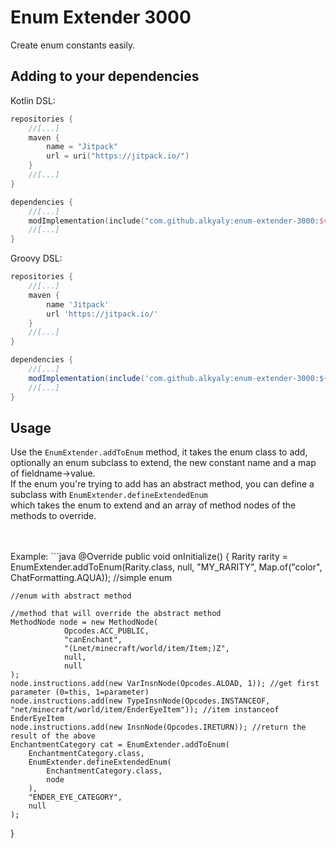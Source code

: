 # Enum Extender 3000

Create enum constants easily.

## Adding to your dependencies

Kotlin DSL:
```kotlin
repositories {
    //[...]
    maven {
        name = "Jitpack"
        url = uri("https://jitpack.io/")
    }
    //[...]
}

dependencies {
    //[...]
    modImplementation(include("com.github.alkyaly:enum-extender-3000:$version")!!)
    //[...]
}
```

Groovy DSL:
```groovy
repositories {
    //[...]
    maven {
        name 'Jitpack'
        url 'https://jitpack.io/'
    }
    //[...]
}

dependencies {
    //[...]
    modImplementation(include('com.github.alkyaly:enum-extender-3000:${version}'))
    //[...]
}
```

## Usage

Use the `EnumExtender.addToEnum` method, it takes the enum class to add, optionally an enum subclass to extend, the new constant name and a map of fieldname->value.<br>
If the enum you're trying to add has an abstract method, you can define a subclass with `EnumExtender.defineExtendedEnum`<br>
which takes the enum to extend and an array of method nodes of the methods to override.

<br>
<br>
Example:
```java
@Override
public void onInitialize() {
    Rarity rarity = EnumExtender.addToEnum(Rarity.class, null, "MY_RARITY", Map.of("color", ChatFormatting.AQUA)); //simple enum

    //enum with abstract method    

    //method that will override the abstract method
    MethodNode node = new MethodNode(
                Opcodes.ACC_PUBLIC,
                "canEnchant",
                "(Lnet/minecraft/world/item/Item;)Z",
                null,
                null
    );
    node.instructions.add(new VarInsnNode(Opcodes.ALOAD, 1)); //get first parameter (0=this, 1=parameter)
    node.instructions.add(new TypeInsnNode(Opcodes.INSTANCEOF, "net/minecraft/world/item/EnderEyeItem")); //item instanceof EnderEyeItem
    node.instructions.add(new InsnNode(Opcodes.IRETURN)); //return the result of the above
    EnchantmentCategory cat = EnumExtender.addToEnum(
        EnchantmentCategory.class,
        EnumExtender.defineExtendedEnum(
            EnchantmentCategory.class,
            node
        ),
        "ENDER_EYE_CATEGORY",
        null
    );
}
```

